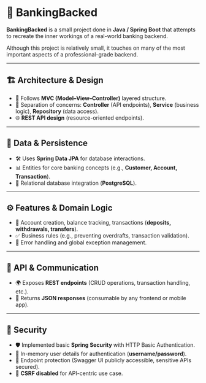 # 🏦 BankingBacked  

**BankingBacked** is a small project done in **Java / Spring Boot** that attempts to recreate the inner workings of a real-world banking backend.  

Although this project is relatively small, it touches on many of the most important aspects of a professional-grade backend.  

---

## 🏗️ Architecture & Design  
- 🧩 Follows **MVC (Model–View–Controller)** layered structure.  
- 📂 Separation of concerns: **Controller** (API endpoints), **Service** (business logic), **Repository** (data access).  
- 🌐 **REST API design** (resource-oriented endpoints).  

---

## 💾 Data & Persistence  
- 🛠️ Uses **Spring Data JPA** for database interactions.  
- 📊 Entities for core banking concepts (e.g., **Customer, Account, Transaction**).  
- 🐘 Relational database integration (**PostgreSQL**).  

---

## ⚙️ Features & Domain Logic  
- 🏦 Account creation, balance tracking, transactions (**deposits, withdrawals, transfers**).  
- ✅ Business rules (e.g., preventing overdrafts, transaction validation).  
- 🚨 Error handling and global exception management.  

---

## 🔌 API & Communication  
- 🌍 Exposes **REST endpoints** (CRUD operations, transaction handling, etc.).  
- 📡 Returns **JSON responses** (consumable by any frontend or mobile app).  

---

## 🔐 Security  
- 🛡️ Implemented basic **Spring Security** with HTTP Basic Authentication.  
- 👤 In-memory user details for authentication (**username/password**).  
- 🚧 Endpoint protection (Swagger UI publicly accessible, sensitive APIs secured).  
- 📴 **CSRF disabled** for API-centric use case.  
